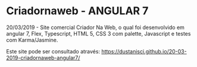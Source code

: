 # Criadornaweb - ANGULAR 7
20/03/2019 - Site comercial Criador Na Web, o qual foi desenvolvido em angular 7, Flex, Typescript, HTML 5, CSS 3 com palette, Javascript e testes com Karma/Jasmine.

Este site pode ser consultado através: https://dustanisci.github.io/20-03-2019-criadornaweb-angular7/
